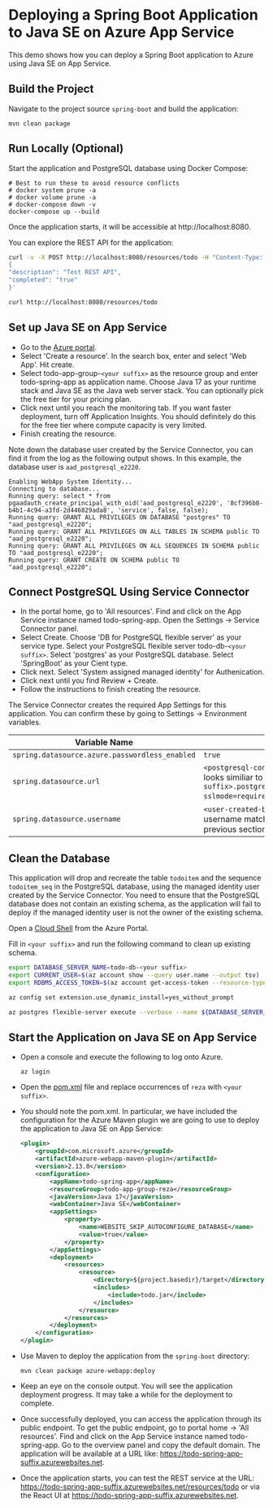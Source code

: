 # Deploying a Spring Boot Application to Java SE on Azure App Service
This demo shows how you can deploy a Spring Boot application to Azure using 
Java SE on App Service.

## Build the Project
Navigate to the project source `spring-boot` and build the application:

```
mvn clean package
```

## Run Locally (Optional)
Start the application and PostgreSQL database using Docker Compose:

```
# Best to run these to avoid resource conflicts
# docker system prune -a
# docker volume prune -a
# docker-compose down -v
docker-compose up --build
```

Once the application starts, it will be accessible at http://localhost:8080.

You can explore the REST API for the application:

```bash
curl -v -X POST http://localhost:8080/resources/todo -H "Content-Type: application/json" -d '
{
"description": "Test REST API",
"completed": "true"
}'

curl http://localhost:8080/resources/todo
```

## Set up Java SE on App Service
* Go to the [Azure portal](http://portal.azure.com).
* Select 'Create a resource'. In the search box, enter and select 'Web App'. 
Hit create.
* Select todo-app-group-`<your suffix>` as the resource group and enter 
todo-spring-app as application name. Choose Java 17 as your 
runtime stack and Java SE as the Java web server stack. You can optionally pick the 
free tier for your pricing plan.
* Click next until you reach the monitoring tab. If you want faster deployment, 
turn off Application Insights. You should definitely do 
this for the free tier where compute capacity is very limited.
* Finish creating the resource.

Note down the database user created by the Service Connector, you can find it from 
the log as the following output shows. In this example, the database user is 
`aad_postgresql_e2220`.

```
Enabling WebApp System Identity...
Connecting to database...
Running query: select * from pgaadauth_create_principal_with_oid('aad_postgresql_e2220', '8cf396b8-b4b1-4c94-a3fd-2d446829ada8', 'service', false, false);
Running query: GRANT ALL PRIVILEGES ON DATABASE "postgres" TO "aad_postgresql_e2220";
Running query: GRANT ALL PRIVILEGES ON ALL TABLES IN SCHEMA public TO "aad_postgresql_e2220";
Running query: GRANT ALL PRIVILEGES ON ALL SEQUENCES IN SCHEMA public TO "aad_postgresql_e2220";
Running query: GRANT CREATE ON SCHEMA public TO "aad_postgresql_e2220";
```

## Connect PostgreSQL Using Service Connector
* In the portal home, go to 'All resources'. Find and click on the App Service 
instance named todo-spring-app. Open the Settings -> Service Connector panel.
* Select Create. Choose 'DB for PostgreSQL flexible server' as your service type. 
Select your PostgreSQL flexible server todo-db-`<your suffix>`. Select 'postgres' as 
your PostgreSQL database. Select 'SpringBoot' as your Cient type.
* Click next. Select 'System assigned managed identity' for Authenication.
* Click next until you find Review + Create.
* Follow the instructions to finish creating the resource.

The Service Connector creates the required App Settings for this application. You can confirm these by going 
to Settings -> Environment variables.

| Variable Name | Value |
|---------------|-------|
| `spring.datasource.azure.passwordless_enabled` | `true` |
| `spring.datasource.url` | `<postgresql-connection-string>`. Ensure the value looks similiar to `jdbc:postgresql://todo-db-<your suffix>.postgres.database.azure.com:5432/postgres?sslmode=require`. |
| `spring.datasource.username` | `<user-created-by-service-connector>`. Ensure the username matches the value you recorded in the previous section. |

## Clean the Database
This application will drop and recreate the table `todoitem` and the sequence 
`todoitem_seq` in the PostgreSQL database, using the managed identity user created by 
the Service Connector. You need to ensure that the PostgreSQL database does not contain an 
existing schema, as the application will fail to deploy if the managed identity user 
is not the owner of the existing schema.

Open a [Cloud Shell](https://learn.microsoft.com/azure/cloud-shell/overview) from the Azure Portal.

Fill in `<your suffix>` and run the following command to clean up existing schema.

```bash
export DATABASE_SERVER_NAME=todo-db-<your suffix>
export CURRENT_USER=$(az account show --query user.name --output tsv)
export RDBMS_ACCESS_TOKEN=$(az account get-access-token --resource-type oss-rdbms --query accessToken --output tsv)
```

```bash
az config set extension.use_dynamic_install=yes_without_prompt

az postgres flexible-server execute --verbose --name ${DATABASE_SERVER_NAME} --admin-user ${CURRENT_USER} --admin-password ${RDBMS_ACCESS_TOKEN} --querytext "drop table if exists ToDoItem cascade;drop sequence if exists ToDoItem_SEQ;"
```

## Start the Application on Java SE on App Service
* Open a console and execute the following to log onto Azure.

	```
	az login
	```

* Open the [pom.xml](pom.xml) file and replace occurrences of `reza` 
with `<your suffix>`.
* You should note the pom.xml. In particular, we have included the configuration for 
the Azure Maven plugin we are going to use to deploy 
the application to Java SE on App Service:

    ```xml
    <plugin>
        <groupId>com.microsoft.azure</groupId>
        <artifactId>azure-webapp-maven-plugin</artifactId>
        <version>2.13.0</version>
        <configuration>
            <appName>todo-spring-app</appName>
            <resourceGroup>todo-app-group-reza</resourceGroup>
            <javaVersion>Java 17</javaVersion>
            <webContainer>Java SE</webContainer>
            <appSettings>
                <property>
	                <name>WEBSITE_SKIP_AUTOCONFIGURE_DATABASE</name>
	                <value>true</value>
                </property>
            </appSettings>
            <deployment>
                <resources>
                    <resource>
                        <directory>${project.basedir}/target</directory>
                        <includes>
                            <include>todo.jar</include>
                        </includes>
                    </resource>
                </resources>
            </deployment>
        </configuration>
    </plugin>
    ```

* Use Maven to deploy the application from the `spring-boot` directory:

  ```
  mvn clean package azure-webapp:deploy
  ```

* Keep an eye on the console output. You will see the application deployment progress. 
It may take a while for the deployment to complete.
* Once successfully deployed, you can access the application through its public 
endpoint. To get the public endpoint, go to 
portal home -> 'All resources'. Find and click on the App Service instance named 
todo-spring-app. Go to the overview panel and copy the 
default domain. The application will be available at a URL 
like: https://todo-spring-app-suffix.azurewebsites.net.
* Once the application starts, you can test the REST service at the 
URL: https://todo-spring-app-suffix.azurewebsites.net/resources/todo or via 
the React UI at https://todo-spring-app-suffix.azurewebsites.net.
